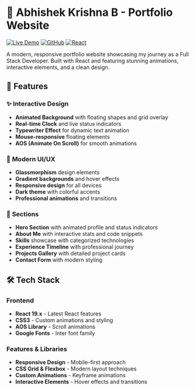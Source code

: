 #  🚀 Abhishek Krishna B - Portfolio Website

[![Live Demo](https://img.shields.io/badge/Live%20Demo-View%20Portfolio-blue?style=for-the-badge&logo=vercel)](https://your-portfolio-link.vercel.app)
[![GitHub](https://img.shields.io/badge/GitHub-Source%20Code-black?style=for-the-badge&logo=github)](https://github.com/abhikrisb/my-portfolio)
[![React](https://img.shields.io/badge/React-18.x-61DAFB?style=for-the-badge&logo=react)](https://reactjs.org/)

A modern, responsive portfolio website showcasing my journey as a Full Stack Developer. Built with React and featuring stunning animations, interactive elements, and a clean design.

## 🌟 Features

### ✨ **Interactive Design**
- **Animated Background** with floating shapes and grid overlay
- **Real-time Clock** and live status indicators
- **Typewriter Effect** for dynamic text animation
- **Mouse-responsive** floating elements
- **AOS (Animate On Scroll)** for smooth animations

### 🎨 **Modern UI/UX**
- **Glassmorphism** design elements
- **Gradient backgrounds** and hover effects
- **Responsive design** for all devices
- **Dark theme** with colorful accents
- **Professional animations** and transitions

### 📱 **Sections**
- **Hero Section** with animated profile and status indicators
- **About Me** with interactive stats and code snippets
- **Skills** showcase with categorized technologies
- **Experience Timeline** with professional journey
- **Projects Gallery** with detailed project cards
- **Contact Form** with modern styling

## 🛠️ Tech Stack

### Frontend
- **React 19.x** - Latest React features
- **CSS3** - Custom animations and styling
- **AOS Library** - Scroll animations
- **Google Fonts** - Inter font family

### Features & Libraries
- **Responsive Design** - Mobile-first approach
- **CSS Grid & Flexbox** - Modern layout techniques
- **Custom Animations** - Keyframe animations
- **Interactive Elements** - Hover effects and transitions
